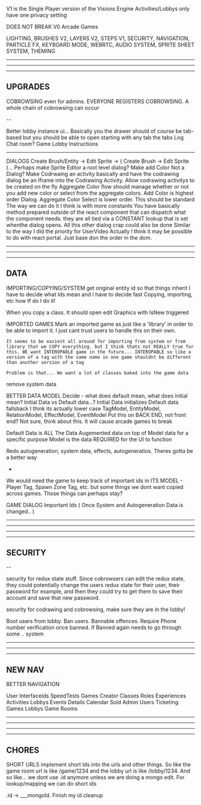 V1 is the Single Player version of the Visions Engine
  Activities/Lobbys only have one privacy setting

DOES NOT BREAK V0 Arcade Games

LIGHTING, BRUSHES V2, LAYERS V2, STEPS V1, SECURITY, NAVIGATION, PARTICLE FX, KEYBOARD MODE, WEBRTC, AUDIO SYSTEM, SPRITE SHEET SYSTEM, THEMING

--------------------------------------------------------------------------------------
--------------------------------------------------------------------------------------
--------------------------------------------------------------------------------------
UPGRADES
--------------------------------------------------------------------------------------

COBROWSING even for admins. EVERYONE REGISTERS COBROWSING. A whole chain of cobrowsing can occur

--

Better lobby instance ui... Basically you the drawer should of course be tab-based but you should be able to open starting with any tab
 the tabs
  Log
  Chat room?
  Game
  Lobby 
  Instructions

---

DIALOGS
  Create Brush/Entity -> Edit Sprite -> ( Create Brush -> Edit Sprite )...
    Perhaps make Sprite Editor a root level dialog?
  Make add Color Not a Dialog?
  Make Codrwaing an activity basically and have the codrawing dialog be an Iframe into the Codrawing Activity. Allow codrawing activitys to be created on the fly
  Aggregate Color flow should manage whether or not you add new color or select from the aggregate colors. Add Color is highest order Dialog. Aggregate Color Select is lower order. This should be standard
The way we can do it I think is with more constants
  You have basically method prepared outside of the react component that can dispatch what the component needs. they are all tied via a CONSTANT lookup that is set whenthe dialog opens. All this other dialog crap could also be done
Similar to the way I did the priority for UserVideo
Actually I think it may be possible to do with react portal. Just base don the order in the dom.

--------------------------------------------------------------------------------------
--------------------------------------------------------------------------------------
--------------------------------------------------------------------------------------
DATA
--------------------------------------------------------------------------------------

IMPORTING/COPYING/SYSTEM
  get original entity id so that things inherit
  I have to decide what Ids mean and I have to decide fast
  Copying, importing, etc how tf do I do it!

  When you copy a class. It should open edit Graphics with IsNew triggered

  IMPORTED GAMES
    Mark an imported game as just like a 'library' in order to be able to import it. I just cant trust users to handle this on their own. 

    It seems to be easiest all around for importing from system or from library that we COPY everything. but I think thats not REALLY true for this. WE want INTEROPABLE game in the future... INTEROPABLE so like a version of a tag with the same name in one game shouldnt be different than another version of a tag

    Problem is that... We want a lot of classes baked into the game data 

  remove system data

BETTER DATA MODEL
  Decide - what does default mean, what does initial mean?
    Initial Data vs Default data...?
    Initial Data initializes
    Default data fallsback
    I think its actually lower case TagModel, EntityModel, RelationModel, EffectModel, EventModel
  Put this on BACK END, not front end? Not sure, think about this. It will cause arcade games to break

Default Data is ALL The Data
Augemented data on top of Model data for a specific purpose
Model is the data REQUIRED for the UI to function

Redo autogeneration, system data, effects, autogeneratios. Theres gotta be a better way

-

  We would need the game to keep track of important ids in ITS MODEL - Player Tag, Spawn Zone Tag, etc. but some things we dont want copied across games. Those things can perhaps stay?

  GAME DIALOG
    Important Ids ( Once System and Autogeneration Data is changed.. )



-----


--------------------------------------------------------------------------------------
--------------------------------------------------------------------------------------
--------------------------------------------------------------------------------------
SECURITY
--------------------------------------------------------------------------------------

--

security for redux state stuff. Since cobrowsers can edit the redux state, they could potentially change the users redux state for their user, their password for example, and then they could try to get them to save their account and save that new password.

security for codrawing and cobrowsing, make sure they are in the lobby!

Boot users from lobby. Ban users. Bannable offences. Require Phone number verification once banned. If Banned again needs to go through some .. system

--------------------------------------------------------------------------------------
--------------------------------------------------------------------------------------
--------------------------------------------------------------------------------------
NEW NAV
--------------------------------------------------------------------------------------

BETTER NAVIGATION

User
  InterfaceIds
  SpeedTests
  Games
Creator
  Classes
  Roles
  Experiences
    Activities
    Lobbys
Events
  Details
  Calendar
  Sold
Admin
  Users
  Ticketing
  Games
  Lobbys
  Game Rooms

---

--------------------------------------------------------------------------------------
--------------------------------------------------------------------------------------
--------------------------------------------------------------------------------------
CHORES
--------------------------------------------------------------------------------------

SHORT URLS
  implement short Ids into the urls and other things. So like the game room url is like /game/1234 and the lobby url is like /lobby/1234. And so like... we dont use .id anymore unless we are doing a mongo edit. For lookup/mapping we can do short ids

.id -> ___mongoId. Finish my id cleanup

